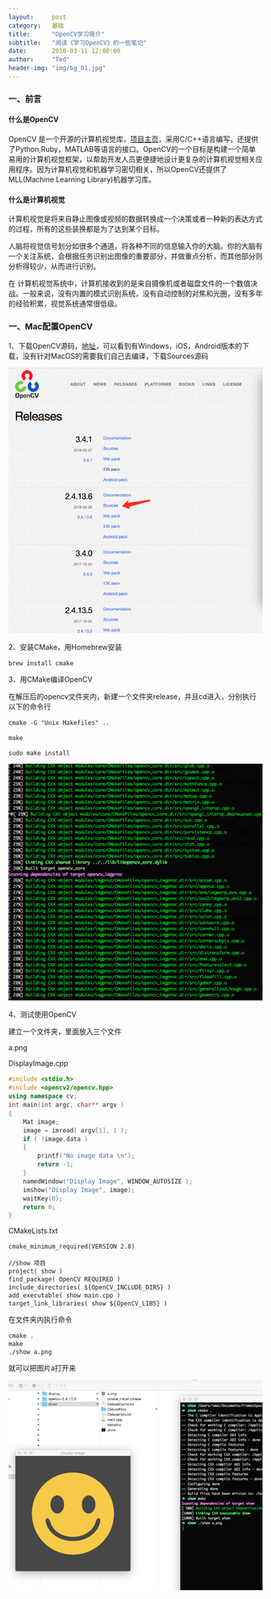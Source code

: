 ```yaml
---
layout:     post
category:   基础
title:      "OpenCV学习简介"
subtitle:   "阅读《学习OpenCV》的一些笔记"
date:       2018-03-11 12:00:00
author:     "Ted"
header-img: "img/bg_01.jpg"
---
```


### 一、前言

#### 什么是OpenCV

OpenCV 是一个开源的计算机视觉库，[项目主页](https://opencv.org/)，采用C/C++语言编写，还提供了Python,Ruby，MATLAB等语言的接口。OpenCV的一个目标是构建一个简单易用的计算机视觉框架，以帮助开发人员更便捷地设计更复杂的计算机视觉相关应用程序。因为计算机视觉和机器学习密切相关，所以OpenCV还提供了MLL(Machine Learning Library)机器学习库。

#### 什么是计算机视觉

计算机视觉是将来自静止图像或视频的数据转换成一个决策或者一种新的表达方式的过程，所有的这些装换都是为了达到某个目标。

人脑将视觉信号划分如很多个通道，将各种不同的信息输入你的大脑。你的大脑有一个关注系统，会根据任务识别出图像的重要部分，并做重点分析，而其他部分则分析得较少，从而进行识别。

在 计算机视觉系统中，计算机接收到的是来自摄像机或者磁盘文件的一个数值决战。一般来说，没有内置的模式识别系统，没有自动控制的对焦和光圈，没有多年的经验积累，视觉系统通常很低级。

### 一、Mac配置OpenCV

1、下载OpenCV源码，[地址](https://opencv.org/releases.html)，可以看到有Windows，iOS，Android版本的下载，没有针对MacOS的需要我们自己去编译，下载Sources源码

![img](/img/Simple_5/01.png)



2、安装CMake，用Homebrew安装

```
brew install cmake
```

3、用CMake编译OpenCV

在解压后的opencv文件夹内，新建一个文件夹release，并且cd进入，分别执行以下的命令行

```
cmake -G "Unix Makefiles" ..
```

```
make
```

```
sudo make install
```

![img](/img/Simple_5/02.png)

4、测试使用OpenCV

建立一个文件夹，里面放入三个文件

a.png

DisplayImage.cpp

```c++
#include <stdio.h>
#include <opencv2/opencv.hpp>
using namespace cv;
int main(int argc, char** argv )
{
    Mat image;
    image = imread( argv[1], 1 );
    if ( !image.data )
    {
        printf("No image data \n");
        return -1;
    }
    namedWindow("Display Image", WINDOW_AUTOSIZE );
    imshow("Display Image", image);
    waitKey(0);
    return 0;
}
```

CMakeLists.txt

```
cmake_minimum_required(VERSION 2.8)

//show 项目
project( show )
find_package( OpenCV REQUIRED )
include_directories( ${OpenCV_INCLUDE_DIRS} )
add_executable( show main.cpp )
target_link_libraries( show ${OpenCV_LIBS} )
```

在文件夹内执行命令

```
cmake .
make
./show a.png
```

就可以把图片a打开来

![img](/img/Simple_5/03.png)

